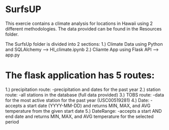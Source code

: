 # SurfsUP

This exercie contains a climate analysis for locations in Hawaii using 2 different methodologies.
The data provided can be found in the Resources folder.

The SurfsUp folder is divided into 2 sections:
1.) Climate Data using Python and SQLAlchemy --> HI_climate.ipynb
2.) Cliamte App using Flask API --> app.py

# The flask application has 5 routes:
1.) precipitation route: 
-precipitation and dates for the past year
2.) station route: 
-all stations in the database (full data provided)
3.) TOBS route: 
-data for the most active station for the past year (USC00519281)
4.) Date: 
-accepts a start date (YYYY-MM-DD) and returns MIN, MAX, and AVG temperature from the given start date
5.) DateRange: 
-accepts a start AND end date and returns MIN, MAX, and AVG temperature for the selected period